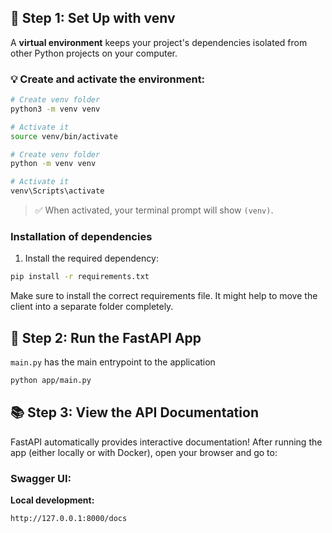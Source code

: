 ## 🐍 Step 1: Set Up with venv

A **virtual environment** keeps your project's dependencies isolated from other Python projects on your computer.

### 💡 Create and activate the environment:

```bash
# Create venv folder
python3 -m venv venv

# Activate it
source venv/bin/activate
```

```bash
# Create venv folder
python -m venv venv

# Activate it
venv\Scripts\activate
```

> ✅ When activated, your terminal prompt will show `(venv)`.

### Installation of dependencies

1. Install the required dependency:
```bash
pip install -r requirements.txt
```
Make sure to install the correct requirements file. It might help to move the client into a separate folder completely.


## 🚀 Step 2: Run the FastAPI App

`main.py` has the main entrypoint to the application

```bash
python app/main.py 
```

## 📚 Step 3: View the API Documentation

FastAPI automatically provides interactive documentation!
After running the app (either locally or with Docker), open your browser and go to:

### Swagger UI:

**Local development:**

```
http://127.0.0.1:8000/docs
```